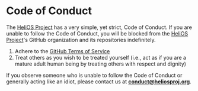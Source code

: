 
# Code of Conduct

The [HeliOS Project](https://github.com/heliosproj) has a very simple, yet strict, Code of Conduct. If you are unable to follow the Code of Conduct, you will be blocked from the [HeliOS Project](https://github.com/heliosproj)'s GitHub organization and its repositories indefinitely.

1. Adhere to the [GitHub Terms of Service](https://docs.github.com/en/site-policy/github-terms/github-terms-of-service)
2. Treat others as you wish to be treated yourself (i.e., act as if you are a mature adult human being by treating others with respect and dignity)

If you observe someone who is unable to follow the Code of Conduct or generally acting like an idiot, please contact us at **conduct@heliosproj.org**.
